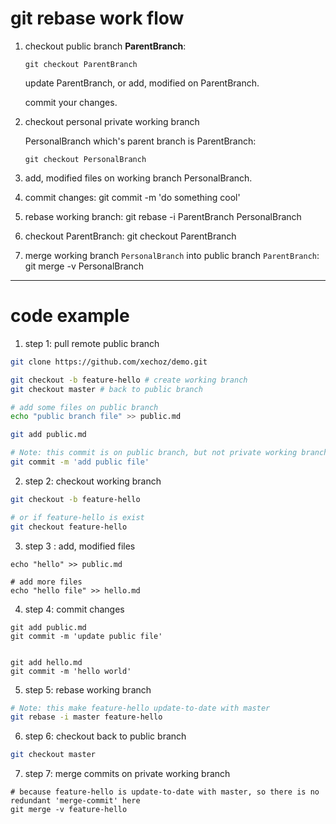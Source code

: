 # git rebase work flow

1. checkout public branch **ParentBranch**: 

	`git checkout ParentBranch`

	update ParentBranch, or add, modified on ParentBranch. 

	commit your changes.

2. checkout personal private working branch
	
	PersonalBranch which's parent branch is ParentBranch: 

	`git checkout PersonalBranch`

3. add, modified files on working branch PersonalBranch.
4. commit changes: git commit -m 'do something cool'
5. rebase working branch: git rebase -i ParentBranch PersonalBranch
6. checkout ParentBranch: git checkout ParentBranch
7. merge working branch `PersonalBranch` into public branch `ParentBranch`: git merge -v PersonalBranch

------

# code example

1. step 1: pull remote public branch

```bash
git clone https://github.com/xechoz/demo.git 

git checkout -b feature-hello # create working branch
git checkout master # back to public branch

# add some files on public branch
echo "public branch file" >> public.md

git add public.md

# Note: this commit is on public branch, but not private working branch feature-hello
git commit -m 'add public file' 
```

2. step 2: checkout working branch

```bash
git checkout -b feature-hello

# or if feature-hello is exist
git checkout feature-hello
```

3. step 3 : add, modified files

```
echo "hello" >> public.md

# add more files
echo "hello file" >> hello.md
```
4. step 4: commit changes

```
git add public.md
git commit -m 'update public file'


git add hello.md
git commit -m 'hello world'
```

5. step 5: rebase working branch

```bash
# Note: this make feature-hello update-to-date with master
git rebase -i master feature-hello 
```

6. step 6: checkout back to public branch

```bash
git checkout master
```

7. step 7: merge commits on private working branch

```
# because feature-hello is update-to-date with master, so there is no redundant 'merge-commit' here
git merge -v feature-hello
```